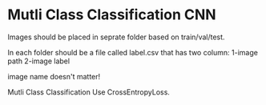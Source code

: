 # Mutli Class Classification CNN
Images should be placed in seprate folder based on train/val/test. 

In each folder should be a file called label.csv that has two column:
1-image path 2-image label

image name doesn't matter!

Mutli Class Classification Use CrossEntropyLoss.
